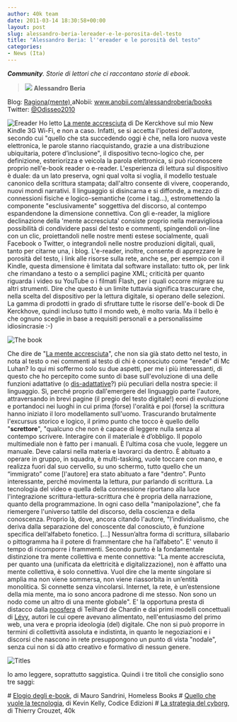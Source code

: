 ```yaml
---
author: 40k team
date: 2011-03-14 18:30:58+00:00
layout: post
slug: alessandro-beria-lereader-e-le-porosita-del-testo
title: "Alessandro Beria: l''ereader e le porosità del testo"
categories:
- News (Ita)
---
```


_**Community**.
Storie di lettori che ci raccontano storie di ebook._


> ![](http://www.40kbooks.com/wp-content/uploads/beria.jpg) **Alessandro Beria**

Blog: [Ragiona(mente)
](http://www.ragionamente.net/)aNobii: [www.anobii.com/alessandroberia/books
](http://www.anobii.com/alessandroberia/books)Twitter: [@Odisseo2010](http://www.twitter.com/Odisseo2010)


![Ereader](http://www.40kbooks.com/wp-content/uploads/tag-ereader.jpg)
Ho letto [La mente accresciuta](http://www.40kbooks.com/?page_id=133&category=7&product_id=39) di De Kerckhove sul mio New Kindle 3G Wi-Fi, e non a caso.
Infatti, se si accetta l'ipotesi dell'autore, secondo cui "quello che sta succedendo oggi è che, nella loro nuova veste elettronica, le parole stanno riacquistando, grazie a una distribuzione ubiquitaria, potere d’inclusione", il dispositivo tecno-logico che, per definizione, esteriorizza e veicola la parola elettronica, si può riconoscere proprio nell'e-book reader o e-reader.
L'esperienza di lettura sul dispositivo è duale: da un lato preserva, ogni qual volta si voglia, il modello testuale canonico della scrittura stampata; dall'altro consente di vivere, cooperando,  nuovi mondi narrativi.
Il linguaggio si disincarna e si diffonde, a mezzo di connessioni fisiche e logico-semantiche (come i tag...), estromettendo la componente "esclusivamente" soggettiva del discorso, al contempo espandendone la dimensione connettiva.
Con gli e-reader, la migliore declinazione della 'mente accresciuta' consiste proprio nella meravigliosa possibilità di condividere passi del testo e commenti, spingendoli on-line con un clic, proiettandoli nelle nostre menti estese socialmente, quali Facebook o Twitter, o integrandoli nelle nostre produzioni digitali, quali, tanto per citarne una, i blog.
L'e-reader, inoltre, consente di apprezzare le porosità del testo, i link alle risorse sulla rete, anche se, per esempio con il Kindle, questa dimensione è limitata dal software installato: tutto ok, per link che rimandano a testo o a semplici pagine XML; criticità per quanto riguarda i video su YouTube o i filmati Flash, per i quali occorre migrare su altri strumenti.
Dire che questo è un limite tuttavia significa trascurare che, nella scelta del dispositivo per la lettura digitale, si operano delle selezioni. La gamma di prodotti in grado di sfruttare tutte le risorse dell'e-book di De Kerckhove, quindi incluso tutto il mondo web, è molto varia. Ma il bello è che ognuno sceglie in base a requisiti personali e a personalissime idiosincrasie :-)

![The book](http://www.40kbooks.com/wp-content/uploads/tag-thebook.jpg)

Che dire de "[La mente accresciuta](http://www.40kbooks.com/?page_id=133&category=7&product_id=39)", che non sia già stato detto nel testo, in nota al testo o nei commenti al testo di chi è conosciuto come "erede" di Mc Luhan?
Io qui mi soffermo solo su due aspetti, per me i più interessanti, di questo che ho percepito come sunto di base sull'evoluzione di una delle funzioni adattative (o [dis-adattative](http://www.darwinbooks.it/darwin/openurl?rft.btitle=Il%20prezzo%20del%20linguaggio&rft.au=PENNISI%20A%20%20%20FALZONE%20A)?) più peculiari della nostra specie: il linguaggio.
Sì, perché proprio dall'emergere del linguaggio parte l'autore, attraversando in brevi pagine (il pregio del testo digitale!) eoni di evoluzione e portandoci nei luoghi in cui prima (forse) l'oralità e poi (forse) la scrittura hanno iniziato il loro modellamento sull'uomo.
Trascurando brutalmente l'excursus storico e logico, il primo punto che tocco è quello dello "**screttore**", "qualcuno che non è capace di leggere nulla senza al contempo scrivere. Interagire con il materiale è d’obbligo. Il popolo multimediale non è fatto per i manuali. È l’ultima cosa che vuole, leggere un manuale. Deve calarsi nella materia e lavorarci da dentro. È abituato a operare in gruppo, in squadra, è multi-tasking, vuole toccare con mano, e realizza fuori dal suo cervello, su uno schermo, tutto quello che un “immigrato” come [l'autore] era stato abituato a fare "dentro".
Punto interessante, perché movimenta la lettura, pur parlando di scrittura. La tecnologia del video e quella della connessione riportano alla luce l'integrazione scrittura-lettura-scrittura che è propria della narrazione, quanto della programmazione. In ogni caso della "manipolazione", che fa riemergere l'universo tattile del discorso, della coscienza e della conoscenza. Proprio là, dove, ancora citando l'autore, "l’individualismo, che deriva dalla separazione del conoscente dal conosciuto, è funzione specifica dell’alfabeto fonetico. [...] Nessun’altra forma di scrittura, sillabario o pittogramma ha il potere di frammentare che ha l’alfabeto". E' venuto il tempo di ricomporre i frammenti.
Secondo punto è la fondamentale distinzione tra mente collettiva e mente connettiva: "La mente accresciuta, per quanto una (unificata da elettricità e digitalizzazione), non è affatto una mente collettiva, è solo connettiva. Vuol dire che la mente singolare si amplia ma non viene sommersa, non viene riassorbita in un’entità monolitica. Si connette senza vincolarsi. Internet, la rete, è un’estensione della mia mente, ma io sono ancora padrone di me stesso. Non sono un nodo come un altro di una mente globale".
E' la opportuna presta di distacco dalla [noosfera](http://it.wikipedia.org/wiki/Noosfera) di Teilhard de Chardin e dai primi modelli concettuali di [Lévy](http://it.wikipedia.org/wiki/Pierre_Lévy), autori le cui opere avevano alimentato, nell'entusiasmo del primo web, una vera e propria ideologia (del) digitale. Che non si può proporre in termini di collettività assoluta e indistinta, in quanto le negoziazioni e i discorsi che nascono in rete presuppongono un punto di vista "nodale", senza cui non si dà atto creativo e formativo di nessun genere.

![Titles](http://www.40kbooks.com/wp-content/uploads/tag-titles.jpg)

Io amo leggere, soprattutto saggistica. Quindi i tre titoli che consiglio sono tre saggi:

# [Elogio degli e-book](http://www.goodreads.com/book/show/10281885-elogio-degli-e-book), di Mauro Sandrini, Homeless Books
# [Quello che vuole la tecnologia](http://www.bookrepublic.it/book/9788875782276-quello-che-vuole-la-tecnologia/), di Kevin Kelly, Codice Edizioni
# [La strategia del cyborg](http://www.40kbooks.com/?page_id=133&category=7&product_id=19), di Thierry Crouzet, 40k
